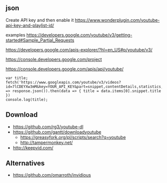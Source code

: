 ## json

Create API key and then enable it https://www.wonderplugin.com/youtube-api-key-and-playlist-id/

examples https://developers.google.com/youtube/v3/getting-started#Sample_Partial_Requests

https://developers.google.com/apis-explorer/?hl=en_US#p/youtube/v3/

https://console.developers.google.com/project

https://console.developers.google.com/apis/api/youtube/

```
var title;
fetch('https://www.googleapis.com/youtube/v3/videos?id=7lCDEYXw3mM&key=YOUR_API_KEY&part=snippet,contentDetails,statistics,status').then(response => response.json()).then(data => { title = data.items[0].snippet.title })
console.log(title);
```

## Download

- https://github.com/rg3/youtube-dl
- https://github.com/gantt/downloadyoutube
  - https://greasyfork.org/pl/scripts/search?q=youtube
  - http://tampermonkey.net/
- http://keepvid.com/

## Alternatives

- https://github.com/omarroth/invidious
